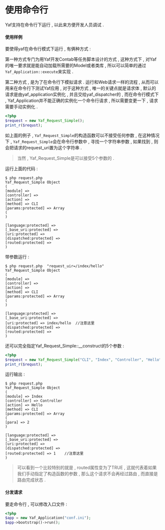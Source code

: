 # 使用命令行

Yaf支持在命令行下运行 , 以此来方便开发人员调试 .

#### 使用样例

要使得yaf在命令行模式下运行 , 有俩种方式 :

第一种方式专门为用Yaf开发Contab等任务脚本设计的方式 , 这种方式下 , 对Yaf的唯一要求就是能自动加载所需要的Model或者类库 , 所以可以简单的通过`Yaf_Application::execute`来实现 .

第二种方式 , 是为了在命令行下模拟请求 . 运行和Web请求一样的流程 , 从而可以用来在命令行下测试Yaf应用 , 对于这种方式 , 唯一的关键点就是请求体 , 默认的请求是由yaf\_application实例化 , 并且交给yaf\_dispatcher的 , 而在命令行模式下 , Yaf\_Application并不能正确的实例化一个命令行请求 , 所以需要变更一下 , 请求需要手动实例化 .

```php
<?php
$request = new Yaf_Request_Simple();
print_r($requst);
```

如上面的例子 , `Yaf_Request_Simple`的构造函数可以不接受任何参数 , 在这种情况下 , `Yaf_Request_Simple`会在命令行参数中 , 寻找一个字符串参数 , 如果找到 , 则会把请求的request\_uri置为这个字符串 .

> 当然 , Yaf\_Request\_Simple是可以接受5个参数的 .

运行上面的代码 :

```
$ php request.php
Yaf_Request_Simple Object
(
[module] => 
[controller] => 
[action] => 
[method] => CLI
[params:protected] => Array
(
)

[language:protected] => 
[_base_uri:protected] => 
[uri:protected] => 
[dispatched:protected] => 
[routed:protected] => 
)
```

带参数运行 :

```
$ php request.php  "request_uir=/index/hello"
Yaf_Request_Simple Object
(
[module] => 
[controller] => 
[action] => 
[method] => CLI
[params:protected] => Array
(
)

[language:protected] => 
[_base_uri:protected] => 
[uri:protected] => index/hello  //注意这里
[dispatched:protected] => 
[routed:protected] => 
)
```

还可以完全指定Yaf\_Request\_Simple::\_\_construct的5个参数 :

```php
<?php
$request = new Yaf_Request_Simple("CLI", "Index", "Controller", "Hello", array("para" => 2));
print_r($requst);
```

运行输出 :

```
$ php request.php 
Yaf_Request_Simple Object
(
[module] => Index
[controller] => Controller
[action] => Hello
[method] => CLI
[params:protected] => Array
(
[para] => 2
)

[language:protected] => 
[_base_uri:protected] => 
[uri:protected] => 
[dispatched:protected] => 
[routed:protected] => 1    //注意这里
)
```

> 可以看到一个比较特别的就是 , routed属性变为了TRUE , 这就代表着如果我们手动指定了构造函数的参数 , 那么这个请求不会再经过路由 , 而直接是路由完成状态 .

#### 分发请求

要走命令行 , 可以修改入口文件 : 

```php
<?php
$app = new Yaf_Application("conf.ini");
$app->bootstrap()->run();
```



